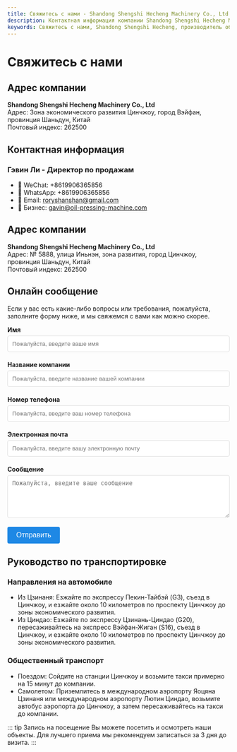 ```yaml
---
title: Свяжитесь с нами - Shandong Shengshi Hecheng Machinery Co., Ltd.
description: Контактная информация компании Shandong Shengshi Hecheng Machinery Co., Ltd., включая адрес, номер телефона и электронную почту.
keywords: Свяжитесь с нами, Shandong Shengshi Hecheng, производитель оборудования для маслобойни, контактная информация, адрес компании, консультации по продажам, техническая поддержка, закупка оборудования, цена маслобойки, заказ оборудования, послепродажное обслуживание, техническое обслуживание, технические консультации
---
```


# Свяжитесь с нами

## Адрес компании

**Shandong Shengshi Hecheng Machinery Co., Ltd**  
Адрес: Зона экономического развития Цинчжоу, город Вэйфан, провинция Шаньдун, Китай  
Почтовый индекс: 262500

## Контактная информация

### Гэвин Ли - Директор по продажам
- 📱 WeChat: +8619906365856
- 📱 WhatsApp: +8619906365856
- 📧 Email: roryshanshan@gmail.com
- 📧 Бизнес: gavin@oil-pressing-machine.com

## Адрес компании

**Shandong Shengshi Hecheng Machinery Co., Ltd**  
Адрес: № 5888, улица Иньнэн, зона развития, город Цинчжоу, провинция Шаньдун, Китай  
Почтовый индекс: 262500

## Онлайн сообщение

Если у вас есть какие-либо вопросы или требования, пожалуйста, заполните форму ниже, и мы свяжемся с вами как можно скорее.

<div class="contact-form">
  <form action="https://formspree.io/f/xblaoewy" method="POST">
    <div class="form-group">
      <label for="name">Имя</label>
      <input type="text" id="name" name="name" placeholder="Пожалуйста, введите ваше имя" required />
    </div>
    <div class="form-group">
      <label for="company">Название компании</label>
      <input type="text" id="company" name="company" placeholder="Пожалуйста, введите название вашей компании" />
    </div>
    <div class="form-group">
      <label for="phone">Номер телефона</label>
      <input type="tel" id="phone" name="phone" placeholder="Пожалуйста, введите ваш номер телефона" required />
    </div>
    <div class="form-group">
      <label for="email">Электронная почта</label>
      <input type="email" id="email" name="email" placeholder="Пожалуйста, введите вашу электронную почту" required />
    </div>
    <div class="form-group">
      <label for="message">Сообщение</label>
      <textarea id="message" name="message" rows="5" placeholder="Пожалуйста, введите ваше сообщение" required></textarea>
    </div>
    <input type="hidden" name="_subject" value="Сообщение со страницы контактов" />
    <input type="hidden" name="_next" value="/ru/contact/" />
    <div class="form-group">
      <button type="submit">Отправить</button>
    </div>
  </form>
</div>

<style>
.contact-form {
  max-width: 600px;
  margin: 0 auto;
}
.form-group {
  margin-bottom: 20px;
}
label {
  display: block;
  margin-bottom: 5px;
  font-weight: bold;
}
input, textarea {
  width: 100%;
  padding: 10px;
  border: 1px solid #ddd;
  border-radius: 4px;
}
button {
  background-color: #1e88e5;
  color: white;
  padding: 10px 20px;
  border: none;
  border-radius: 4px;
  cursor: pointer;
  font-size: 16px;
}
button:hover {
  background-color: #1565c0;
}
</style>

## Руководство по транспортировке

### Направления на автомобиле
- Из Цзинаня: Езжайте по экспрессу Пекин-Тайбэй (G3), съезд в Цинчжоу, и езжайте около 10 километров по проспекту Цинчжоу до зоны экономического развития.
- Из Циндао: Езжайте по экспрессу Цзинань-Циндао (G20), пересаживайтесь на экспресс Вэйфан-Жиган (S16), съезд в Цинчжоу, и езжайте около 10 километров по проспекту Цинчжоу до зоны экономического развития.

### Общественный транспорт
- Поездом: Сойдите на станции Цинчжоу и возьмите такси примерно на 15 минут до компании.
- Самолетом: Приземлитесь в международном аэропорту Яоцяна Цзинаня или международном аэропорту Лютин Циндао, возьмите автобус аэропорта до Цинчжоу, а затем пересаживайтесь на такси до компании.

::: tip Запись на посещение
Вы можете посетить и осмотреть наши объекты. Для лучшего приема мы рекомендуем записаться за 3 дня до визита.
:::